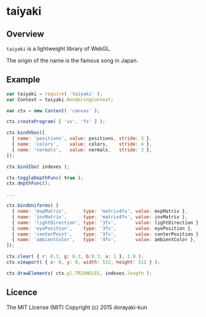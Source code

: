 # taiyaki

## Overview

`taiyaki` is a lightweight library of WebGL.

The origin of the name is the famous song in Japan.

## Example

``` js
var taiyaki = require( 'taiyaki' );
var Context = taiyaki.RenderingContext;

var ctx = new Context( 'canvas' );

ctx.createProgram( [ 'vs', 'fs' ] );

ctx.bindVbos([
  { name: 'positions', value: positions, stride: 3 },
  { name: 'colors',    value: colors,    stride: 4 },
  { name: 'normals',   value: normals,   stride: 3 },
]);

ctx.bindIbo( indexes );

ctx.toggleDepthFunc( true );
ctx.depthFunc();

...

ctx.bindUniforms( [
  { name: 'mvpMatrix',      type: 'matrix4fv', value: mvpMatrix },
  { name: 'invMatrix',      type: 'matrix4fv', value: invMatrix },
  { name: 'lightDirection', type: '3fv',       value: lightDirection },
  { name: 'eyePosition',    type: '3fv',       value: eyePosition },
  { name: 'centerPoint',    type: '3fv',       value: centerPosition },
  { name: 'ambientColor',   type: '4fv',       value: ambientColor },
]);

ctx.clear( { r: 0.3, g: 0.3, b:0.3, a: 1 }, 1.0 );
ctx.viewport( { x: 0, y: 0, width: 512, height: 512 } );

ctx.drawElements( ctx.gl.TRIANGLES, indexes.length );
```

## Licence

The MIT License (MIT) Copyright (c) 2015 dorayaki-kun
